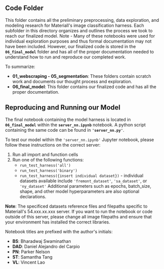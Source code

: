 ## Code Folder

This folder contains all the preliminary preprocessing, data exploration, and modeling research for Materiall's image classification harness. Each subfolder in this directory organizes and outlines the process we took to reach our finalized model. Note - Many of these notebooks were used for individual exploration purposes and thus formal documentation may not have been included. However, our finalized code is stored in the **```06_final_model```** folder and has all of the proper documentation needed to understand how to run and reproduce our completed work. 

To summarize: 
- **01_webscraping - 05_segmentation**: These folders contain scratch work and documents our thought process and exploration. 
- **06_final_model**: This folder contains our finalized code and has all the proper documentation. 



## Reproducing and Running our Model
The final notebook containing the model harness is located in **```06_final_model```** within the **```server_nn.ipynb```** notebook. A python script containing the same code can be found in **```'server_nn.py'```**. 

To test our model within the ```'server_nn.ipynb'``` Jupyter notebook, please follow these instructions on the correct server:
1. Run all import and function cells
2. Run one of the following functions: 
	- ```run_test_harness('all')```
	- ```run_test_harness('binary')```
	- ```run_test_harness({insert individual dataset})``` - individual datasets available include ```'fremont_dataset'```, ```'sa_dataset'```, or ```'ny_dataset'```
	Additional parameters such as epochs, batch_size, shape, and other model hyperparameters are also optional declarations.

**Note**: The specificed datasets reference files and filepaths specific to Materiall's 54.xxx.xx.xxx server. If you want to run the notebook or code outside of this server, please change all image filepaths and ensure that your environment has installed the correct libraries. 


Notebook titles are prefixed with the author's initials: 
- **BS**: Bharadwaj Swaminathan
- **DAD**: Daniel Alejandro del Carpio
- **PN**: Parker Nelson
- **ST**: Samantha Tang
- **VL**: Vincent Lao
